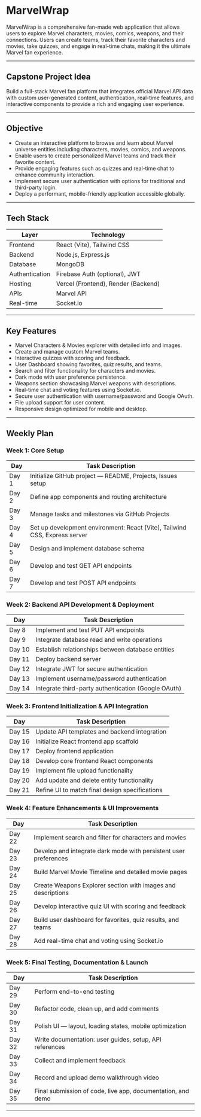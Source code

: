 # MarvelWrap

MarvelWrap is a comprehensive fan-made web application that allows users to explore Marvel characters, movies, comics, weapons, and their connections. Users can create teams, track their favorite characters and movies, take quizzes, and engage in real-time chats, making it the ultimate Marvel fan experience.

---

## Capstone Project Idea

Build a full-stack Marvel fan platform that integrates official Marvel API data with custom user-generated content, authentication, real-time features, and interactive components to provide a rich and engaging user experience.

---

## Objective

- Create an interactive platform to browse and learn about Marvel universe entities including characters, movies, comics, and weapons.
- Enable users to create personalized Marvel teams and track their favorite content.
- Provide engaging features such as quizzes and real-time chat to enhance community interaction.
- Implement secure user authentication with options for traditional and third-party login.
- Deploy a performant, mobile-friendly application accessible globally.

---

## Tech Stack

| Layer           | Technology                           |
|-----------------|------------------------------------|
| Frontend        | React (Vite), Tailwind CSS          |
| Backend         | Node.js, Express.js                 |
| Database        | MongoDB                            |
| Authentication  | Firebase Auth (optional), JWT       |
| Hosting         | Vercel (Frontend), Render (Backend)|
| APIs            | Marvel API                         |
| Real-time       | Socket.io                         |

---

## Key Features

- Marvel Characters & Movies explorer with detailed info and images.
- Create and manage custom Marvel teams.
- Interactive quizzes with scoring and feedback.
- User Dashboard showing favorites, quiz results, and teams.
- Search and filter functionality for characters and movies.
- Dark mode with user preference persistence.
- Weapons section showcasing Marvel weapons with descriptions.
- Real-time chat and voting features using Socket.io.
- Secure user authentication with username/password and Google OAuth.
- File upload support for user content.
- Responsive design optimized for mobile and desktop.

---

## Weekly Plan

### Week 1: Core Setup

| Day   | Task Description                                                                 |
|-------|----------------------------------------------------------------------------------|
| Day 1 | Initialize GitHub project — README, Projects, Issues setup                      |
| Day 2 | Define app components and routing architecture                                  |
| Day 3 | Manage tasks and milestones via GitHub Projects                                 |
| Day 4 | Set up development environment: React (Vite), Tailwind CSS, Express server     |
| Day 5 | Design and implement database schema                                            |
| Day 6 | Develop and test GET API endpoints                                              |
| Day 7 | Develop and test POST API endpoints                                             |

### Week 2: Backend API Development & Deployment

| Day   | Task Description                                                                 |
|-------|----------------------------------------------------------------------------------|
| Day 8 | Implement and test PUT API endpoints                                            |
| Day 9 | Integrate database read and write operations                                   |
| Day 10| Establish relationships between database entities                              |
| Day 11| Deploy backend server                                                           |
| Day 12| Integrate JWT for secure authentication                                        |
| Day 13| Implement username/password authentication                                     |
| Day 14| Integrate third-party authentication (Google OAuth)                           |

### Week 3: Frontend Initialization & API Integration

| Day   | Task Description                                                                 |
|-------|----------------------------------------------------------------------------------|
| Day 15| Update API templates and backend integration                                   |
| Day 16| Initialize React frontend app scaffold                                         |
| Day 17| Deploy frontend application                                                    |
| Day 18| Develop core frontend React components                                         |
| Day 19| Implement file upload functionality                                            |
| Day 20| Add update and delete entity functionality                                    |
| Day 21| Refine UI to match final design specifications                                |

### Week 4: Feature Enhancements & UI Improvements

| Day   | Task Description                                                                 |
|-------|----------------------------------------------------------------------------------|
| Day 22| Implement search and filter for characters and movies                          |
| Day 23| Develop and integrate dark mode with persistent user preferences              |
| Day 24| Build Marvel Movie Timeline and detailed movie pages                          |
| Day 25| Create Weapons Explorer section with images and descriptions                   |
| Day 26| Develop interactive quiz UI with scoring and feedback                         |
| Day 27| Build user dashboard for favorites, quiz results, and teams                   |
| Day 28| Add real-time chat and voting using Socket.io                                 |

### Week 5: Final Testing, Documentation & Launch

| Day   | Task Description                                                                 |
|-------|----------------------------------------------------------------------------------|
| Day 29| Perform end-to-end testing                                                    |
| Day 30| Refactor code, clean up, and add comments                                     |
| Day 31| Polish UI — layout, loading states, mobile optimization                       |
| Day 32| Write documentation: user guides, setup, API references                       |
| Day 33| Collect and implement feedback                                                |
| Day 34| Record and upload demo walkthrough video                                      |
| Day 35| Final submission of code, live app, documentation, and demo                   |

---
